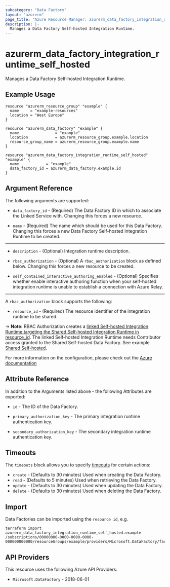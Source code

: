```yaml
---
subcategory: "Data Factory"
layout: "azurerm"
page_title: "Azure Resource Manager: azurerm_data_factory_integration_runtime_self_hosted"
description: |-
  Manages a Data Factory Self-hosted Integration Runtime.
---
```


# azurerm_data_factory_integration_runtime_self_hosted

Manages a Data Factory Self-hosted Integration Runtime.

## Example Usage

```hcl
resource "azurerm_resource_group" "example" {
  name     = "example-resources"
  location = "West Europe"
}

resource "azurerm_data_factory" "example" {
  name                = "example"
  location            = azurerm_resource_group.example.location
  resource_group_name = azurerm_resource_group.example.name
}

resource "azurerm_data_factory_integration_runtime_self_hosted" "example" {
  name            = "example"
  data_factory_id = azurerm_data_factory.example.id
}
```

## Argument Reference

The following arguments are supported:

* `data_factory_id` - (Required) The Data Factory ID in which to associate the Linked Service with. Changing this forces a new resource.

* `name` - (Required) The name which should be used for this Data Factory. Changing this forces a new Data Factory Self-hosted Integration Runtime to be created.

---

* `description` - (Optional) Integration runtime description.

* `rbac_authorization` - (Optional) A `rbac_authorization` block as defined below. Changing this forces a new resource to be created.

* `self_contained_interactive_authoring_enabled` - (Optional) Specifies whether enable interactive authoring function when your self-hosted integration runtime is unable to establish a connection with Azure Relay.

---

A `rbac_authorization` block supports the following:

* `resource_id` - (Required) The resource identifier of the integration runtime to be shared.

-> **Note:** RBAC Authorization creates a [linked Self-hosted Integration Runtime targeting the Shared Self-hosted Integration Runtime in resource_id](https://docs.microsoft.com/azure/data-factory/create-shared-self-hosted-integration-runtime-powershell#share-the-self-hosted-integration-runtime-with-another-data-factory). The linked Self-hosted Integration Runtime needs Contributor access granted to the Shared Self-hosted Data Factory. See example [Shared Self-hosted](https://github.com/hashicorp/terraform-provider-azurerm/tree/main/examples/data-factory/shared-self-hosted).

For more information on the configuration, please check out the [Azure documentation](https://docs.microsoft.com/rest/api/datafactory/integrationruntimes/createorupdate#linkedintegrationruntimerbacauthorization)

## Attribute Reference

In addition to the Arguments listed above - the following Attributes are exported:

* `id` - The ID of the Data Factory.

* `primary_authorization_key` - The primary integration runtime authentication key.

* `secondary_authorization_key` - The secondary integration runtime authentication key.

## Timeouts

The `timeouts` block allows you to specify [timeouts](https://developer.hashicorp.com/terraform/language/resources/configure#define-operation-timeouts) for certain actions:

* `create` - (Defaults to 30 minutes) Used when creating the Data Factory.
* `read` - (Defaults to 5 minutes) Used when retrieving the Data Factory.
* `update` - (Defaults to 30 minutes) Used when updating the Data Factory.
* `delete` - (Defaults to 30 minutes) Used when deleting the Data Factory.

## Import

Data Factories can be imported using the `resource id`, e.g.

```shell
terraform import azurerm_data_factory_integration_runtime_self_hosted.example /subscriptions/00000000-0000-0000-0000-000000000000/resourceGroups/example/providers/Microsoft.DataFactory/factories/example/integrationRuntimes/example
```

## API Providers
<!-- This section is generated, changes will be overwritten -->
This resource uses the following Azure API Providers:

* `Microsoft.DataFactory` - 2018-06-01
